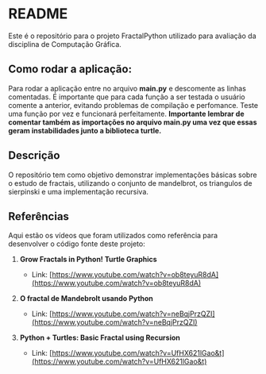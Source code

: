 # README

Este é o repositório para o projeto FractalPython utilizado para avaliação da disciplina de Computação Gráfica.

## Como rodar a aplicação:

Para rodar a aplicação entre no arquivo **main.py** e descomente as linhas comentadas. É importante que para cada função a ser testada o usuário comente a anterior, evitando problemas de compilação e perfomance. Teste uma função por vez e funcionará perfeitamente. **Importante lembrar de comentar também as importações no arquivo main.py uma vez que essas geram instabilidades junto a biblioteca turtle.**


## Descrição

O repositório tem como objetivo demonstrar implementações básicas sobre o estudo de fractais, utilizando o conjunto de mandelbrot, os triangulos de sierpinski e uma implementação recursiva.

## Referências

Aqui estão os vídeos que foram utilizados como referência para desenvolver o código fonte deste projeto:

1. **Grow Fractals in Python! Turtle Graphics**
   - Link: [https://www.youtube.com/watch?v=ob8teyuR8dA](https://www.youtube.com/watch?v=ob8teyuR8dA)

2. **O fractal de Mandebrolt usando Python**
   - Link: [https://www.youtube.com/watch?v=neBqjPrzQZI](https://www.youtube.com/watch?v=neBqjPrzQZI)

3. **Python + Turtles: Basic Fractal using Recursion**
   - Link: [https://www.youtube.com/watch?v=UfHX621lGao&t](https://www.youtube.com/watch?v=UfHX621lGao&t)
